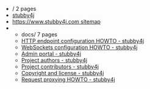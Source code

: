 <ul class="level-0">
  <li class="lhead">/  <span class="lcount">2 pages</span></li>          
  <li class="lpage"><a href="https://stubby4j.com/" title="stubby4j">stubby4j</a></li>
  <li class="lpage last-page"><a href="https://stubby4j.com/sitemap.html" title="stubby4j.com site Map">https://www.stubby4j.com sitemap</a></li>
  <li>
    <ul class="level-1">
      <li class="lhead">docs/  <span class="lcount">7 pages</span></li>           
      <li class="lpage"><a href="https://stubby4j.com/docs/HTTP_ENDPOINT_CONFIGURATION_HOWTO.html" title="HTTP endpoint configuration HOWTO - stubby4j">HTTP endpoint configuration HOWTO - stubby4j</a></li>
      <li class="lpage"><a href="https://stubby4j.com/docs/WEBSOCKETS_CONFIGURATION_HOWTO.html" title="WebSockets configuration HOWTO - stubby4j">WebSockets configuration HOWTO - stubby4j</a></li>
      <li class="lpage"><a href="https://stubby4j.com/docs/ADMIN_PORTAL.html" title="Admin portal - stubby4j">Admin portal - stubby4j</a></li>
      <li class="lpage"><a href="https://stubby4j.com/docs/AUTHORS.html" title="Project authors - stubby4j">Project authors - stubby4j</a></li>
      <li class="lpage"><a href="https://stubby4j.com/docs/CONTRIBUTORS.html" title="Project contributors - stubby4j">Project contributors - stubby4j</a></li>
      <li class="lpage"><a href="https://stubby4j.com/docs/COPYRIGHT.html" title="Copyright and license - stubby4j">Copyright and license - stubby4j</a></li>
      <li class="lpage last-page"><a href="https://stubby4j.com/docs/REQUEST_PROXYING.html" title="Request proxying HOWTO - stubby4j">Request proxying HOWTO - stubby4j</a></li>
    </ul>
  </li>
</ul>
